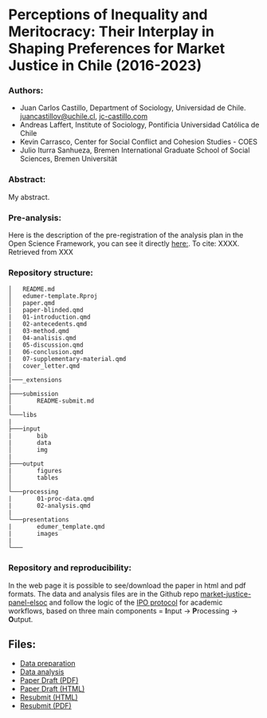 #  Perceptions of Inequality and Meritocracy: Their Interplay in Shaping Preferences for Market Justice in Chile (2016-2023)
 
 ### Authors:

- Juan Carlos Castillo, Department of Sociology, Universidad de Chile. [juancastillov@uchile.cl](juancastillov@uchile.cl), [jc-castillo.com](http://jc-castillo.com/)
- Andreas Laffert, Institute of Sociology, Pontificia Universidad Católica de Chile
- Kevin Carrasco, Center for Social Conflict and Cohesion Studies - COES
- Julio Iturra Sanhueza, Bremen International Graduate School of Social Sciences, Bremen Universität

### Abstract:

My abstract.

### Pre-analysis:

Here is the description of the pre-registration of the analysis plan in the Open Science Framework, you can see it directly [here:](lkink). To cite: XXXX. Retrieved from XXX


### Repository structure:

```
│   README.md
│   edumer-template.Rproj
│   paper.qmd
|   paper-blinded.qmd
|   01-introduction.qmd
|   02-antecedents.qmd
|   03-method.qmd
|   04-analisis.qmd
|   05-discussion.qmd
|   06-conclusion.qmd
|   07-supplementary-material.qmd
|   cover_letter.qmd
│
|───_extensions
|
├───submission
│       README-submit.md
|
└───libs
|
├───input
|       bib
|       data
│       img    
|
├───output
|       figures
│       tables    
│
└───processing
|       01-proc-data.qmd
|       02-analysis.qmd
|
└───presentations
|       edumer_template.qmd
|       images
|
└───

```


### Repository and reproducibility:

In the web page it is possible to see/download the paper in html and pdf formats. The data and analysis files are in the Github repo [market-justice-panel-elsoc]([link](https://github.com/justicia-distributiva/market-justice-panel-elsoc)) and follow the logic of the [IPO protocol](https://github.com/juancarloscastillo/ipo) for academic workflows, based on three main components = **I**nput -> **P**rocessing -> **O**utput.


## Files:


- [Data preparation](https://justicia-distributiva.github.io/market-justice-panel-elsoc/processing/01-proc-data.html)
- [Data analysis](https://justicia-distributiva.github.io/market-justice-panel-elsoc/processing/02-analysis.html)
- [Paper Draft (PDF)](https://justicia-distributiva.github.io/market-justice-panel-elsoc/paper.pdf)
- [Paper Draft (HTML)](https://justicia-distributiva.github.io/market-justice-panel-elsoc/paper.html)
- [Resubmit (HTML)](https://justicia-distributiva.github.io/market-justice-panel-elsoc/resubmission/paper-resubmit.html)
- [Resubmit (PDF)](https://justicia-distributiva.github.io/market-justice-panel-elsoc/resubmission/paper-resubmit.pdf)